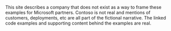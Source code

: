 This site describes a company that does not exist as a way to frame these examples for Microsoft partners. Contoso is not real and mentions of customers, deployments, etc are all part of the fictional narrative. The linked code examples and supporting content behind the examples are real.

